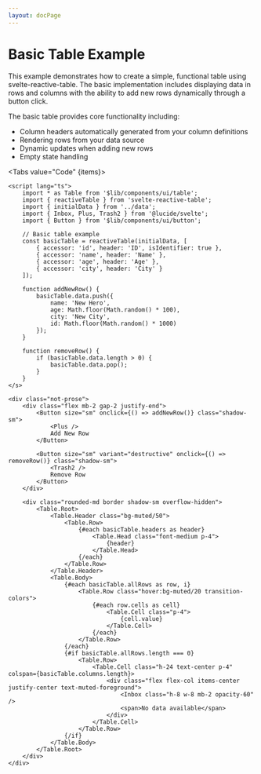 ```yaml
---
layout: docPage
---
```


<script lang="ts">
	import BasicTable from './basic-table.svelte';
	import Tabs from '$shared/ui/tabs.svelte'
	import TabItem from '$shared/ui/tab-item.svelte'
	import Pre from '$shared/ui/markdown/pre.svelte';

	const items = ['Code', 'Preview'];

</script>

# Basic Table Example

This example demonstrates how to create a simple, functional table using svelte-reactive-table. The basic implementation
includes displaying data in rows and columns with the ability to add new rows dynamically through a button click.

The basic table provides core functionality including:

- Column headers automatically generated from your column definitions
- Rendering rows from your data source
- Dynamic updates when adding new rows
- Empty state handling

<Tabs value="Code" {items}>

<TabItem value="Code">

```svelte
<script lang="ts">
	import * as Table from '$lib/components/ui/table';
	import { reactiveTable } from 'svelte-reactive-table';
	import { initialData } from '../data';
	import { Inbox, Plus, Trash2 } from '@lucide/svelte';
	import { Button } from '$lib/components/ui/button';

	// Basic table example
	const basicTable = reactiveTable(initialData, [
		{ accessor: 'id', header: 'ID', isIdentifier: true },
		{ accessor: 'name', header: 'Name' },
		{ accessor: 'age', header: 'Age' },
		{ accessor: 'city', header: 'City' }
	]);

	function addNewRow() {
		basicTable.data.push({
			name: 'New Hero',
			age: Math.floor(Math.random() * 100),
			city: 'New City',
			id: Math.floor(Math.random() * 1000)
		});
	}

	function removeRow() {
		if (basicTable.data.length > 0) {
			basicTable.data.pop();
		}
	}
</s>

<div class="not-prose">
	<div class="flex mb-2 gap-2 justify-end">
		<Button size="sm" onclick={() => addNewRow()} class="shadow-sm">
			<Plus />
			Add New Row
		</Button>

		<Button size="sm" variant="destructive" onclick={() => removeRow()} class="shadow-sm">
			<Trash2 />
			Remove Row
		</Button>
	</div>

	<div class="rounded-md border shadow-sm overflow-hidden">
		<Table.Root>
			<Table.Header class="bg-muted/50">
				<Table.Row>
					{#each basicTable.headers as header}
						<Table.Head class="font-medium p-4">
							{header}
						</Table.Head>
					{/each}
				</Table.Row>
			</Table.Header>
			<Table.Body>
				{#each basicTable.allRows as row, i}
					<Table.Row class="hover:bg-muted/20 transition-colors">
						{#each row.cells as cell}
							<Table.Cell class="p-4">
								{cell.value}
							</Table.Cell>
						{/each}
					</Table.Row>
				{/each}
				{#if basicTable.allRows.length === 0}
					<Table.Row>
						<Table.Cell class="h-24 text-center p-4" colspan={basicTable.columns.length}>
							<div class="flex flex-col items-center justify-center text-muted-foreground">
								<Inbox class="h-8 w-8 mb-2 opacity-60" />
								<span>No data available</span>
							</div>
						</Table.Cell>
					</Table.Row>
				{/if}
			</Table.Body>
		</Table.Root>
	</div>
</div>
```

</TabItem>

<TabItem value="Preview">
	<BasicTable />
</TabItem>

</Tabs>
